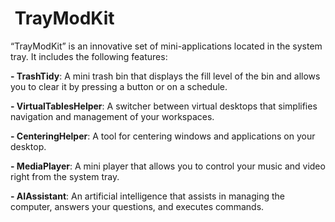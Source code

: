 # <img scr="./icon.png" height="25" /> TrayModKit
“TrayModKit” is an innovative set of mini-applications located in the system tray. It includes the following features:

**- TrashTidy**: A mini trash bin that displays the fill level of the bin and allows you to clear it by pressing a button or on a schedule.

**- VirtualTablesHelper**: A switcher between virtual desktops that simplifies navigation and management of your workspaces.

**- CenteringHelper**: A tool for centering windows and applications on your desktop.

**- MediaPlayer**: A mini player that allows you to control your music and video right from the system tray.

**- AIAssistant**: An artificial intelligence that assists in managing the computer, answers your questions, and executes commands.
